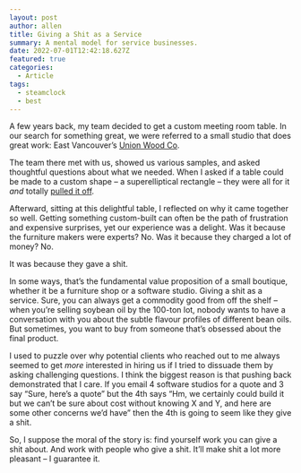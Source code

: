 ```yaml
---
layout: post
author: allen
title: Giving a Shit as a Service
summary: A mental model for service businesses.
date: 2022-07-01T12:42:18.627Z
featured: true
categories:
  - Article
tags:
  - steamclock
  - best
---
```


A few years back, my team decided to get a custom meeting room table. In our search for something great, we were referred to a small studio that does great work: East Vancouver’s [Union Wood Co](https://www.unionwoodco.com/).

The team there met with us, showed us various samples, and asked thoughtful questions about what we needed.  When I asked if a table could be made to a custom shape – a superelliptical rectangle – they were all for it *and* totally [pulled it off](https://twitter.com/steamclocksw/status/1202383942248095744).

Afterward, sitting at this delightful table, I reflected on why it came together so well. Getting something custom-built can often be the path of frustration and expensive surprises, yet our experience was a delight. Was it because the furniture makers were experts? No. Was it because they charged a lot of money? No.

It was because they gave a shit.

In some ways, that’s the fundamental value proposition of a small boutique, whether it be a furniture shop or a software studio. Giving a shit as a service. Sure, you can always get a commodity good from off the shelf – when you’re selling soybean oil by the 100-ton lot, nobody wants to have a conversation with you about the subtle flavour profiles of different bean oils. But sometimes, you want to buy from someone that’s obsessed about the final product.

I used to puzzle over why potential clients who reached out to me always seemed to get *more* interested in hiring us if I tried to dissuade them by asking challenging questions. I think the biggest reason is that pushing back demonstrated that I care. If you email 4 software studios for a quote and 3 say “Sure, here’s a quote” but the 4th says “Hm, we certainly could build it but we can’t be sure about cost without knowing X and Y, and here are some other concerns we’d have” then the 4th is going to seem like they give a shit.

So, I suppose the moral of the story is: find yourself work you can give a shit about. And work with people who give a shit. It’ll make shit a lot more pleasant – I guarantee it.

